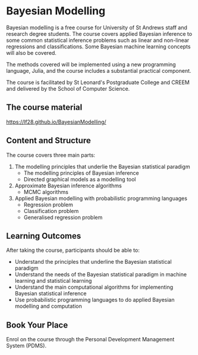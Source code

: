 # Bayesian Modelling
 

Bayesian modelling is a free course for University of St Andrews staff and research degree students. The course covers applied Bayesian inference to some common statistical inference problems such as linear and non-linear regressions and classifications. Some Bayesian machine learning concepts will also be covered. 

The methods covered will be implemented using a new programming language, Julia, and the course includes a substantial practical component.  

The course is facilitated by St Leonard's Postgraduate College and CREEM and delivered by the School of Computer Science.
 

## The course material
 https://lf28.github.io/BayesianModelling/

## Content and Structure 
The course covers three main parts:
1. The modelling principles that underlie the Bayesian statistical paradigm
    * The modelling principles of Bayesian inference
    * Directed graphical models as a modelling tool
2.	Approximate Bayesian inference algorithms 
    * MCMC algorithms
3. Applied Bayesian modelling with probabilistic programming languages
    * Regression problem
    * Classification problem
    * Generalised regression problem


## Learning Outcomes

After taking the course, participants should be able to: 
* Understand the principles that underline the Bayesian statistical paradigm
* Understand the needs of the Bayesian statistical paradigm in machine learning and statistical learning
* Understand the main computational algorithms for implementing Bayesian statistical inference 
* Use probabilistic programming languages to do applied Bayesian modelling and computation


## Book Your Place

Enrol on the course through the Personal Development Management System (PDMS). 



